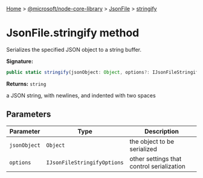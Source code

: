 [Home](./index) &gt; [@microsoft/node-core-library](node-core-library.md) &gt; [JsonFile](node-core-library.jsonfile.md) &gt; [stringify](node-core-library.jsonfile.stringify.md)

# JsonFile.stringify method

Serializes the specified JSON object to a string buffer.

**Signature:**
```javascript
public static stringify(jsonObject: Object, options?: IJsonFileStringifyOptions): string;
```
**Returns:** `string`

a JSON string, with newlines, and indented with two spaces

## Parameters

|  Parameter | Type | Description |
|  --- | --- | --- |
|  `jsonObject` | `Object` | the object to be serialized |
|  `options` | `IJsonFileStringifyOptions` | other settings that control serialization |

